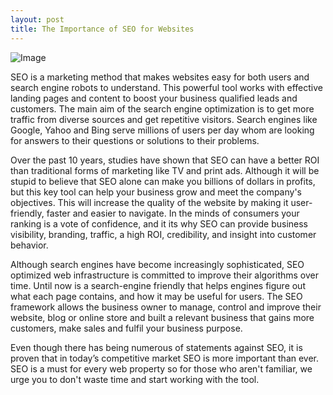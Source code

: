```yaml
---
layout: post
title: The Importance of SEO for Websites
---
```

![Image](https://farm9.staticflickr.com/8724/16885121352_458567d1e3_c.jpg)

SEO is a marketing method that makes websites easy for both users and search engine robots to understand.
This powerful tool works with effective landing pages and content to boost your business qualified leads 
and customers. The main aim of the search engine optimization is to get more traffic from diverse sources 
and get repetitive visitors. Search engines like Google, Yahoo and Bing serve millions of users per day whom 
are looking for answers to their questions or solutions to their problems.

Over the past 10 years, studies have shown that SEO can have a better ROI than traditional forms of marketing 
like TV and print ads. Although it will be stupid to believe that SEO alone can make you billions of dollars in
profits, but this key tool can help your business grow and meet the company's objectives. This will increase the 
quality of the website by making it user-friendly, faster and easier to navigate. In the minds of consumers your 
ranking is a vote of confidence, and it its why SEO can provide business visibility, branding, traffic, a high ROI, 
credibility, and insight into customer behavior.

Although search engines have become increasingly sophisticated, SEO optimized web infrastructure is committed to 
improve their algorithms over time. Until now is a search-engine friendly that helps engines figure out what each page
contains, and how it may be useful for users. The SEO framework allows the business owner to manage, control and improve 
their website, blog or online store and built a relevant business that gains more customers, make sales and fulfil your 
business purpose.

Even though there has being numerous of statements against SEO, it is proven that in today’s competitive market SEO is 
more important than ever. SEO is a must for every web property so for those who aren't familiar, we urge you to don't waste
time and start working with the tool.

 

 
